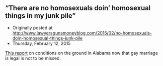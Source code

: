 ## “There are no homosexuals doin’ homosexual things in my junk pile”

 * Originally posted at http://www.lawyersgunsmoneyblog.com/2015/02/no-homosexuals-doin-homosexual-things-junk-pile
 * Thursday, February 12, 2015

[This report](http://www.rawstory.com/rs/2015/02/redneck-news-correstpondent-looks-for-evidence-that-gay-marriage-is-destroying-alabama/) on conditions on the ground in Alabama now that gay marriage is legal is not to be missed.